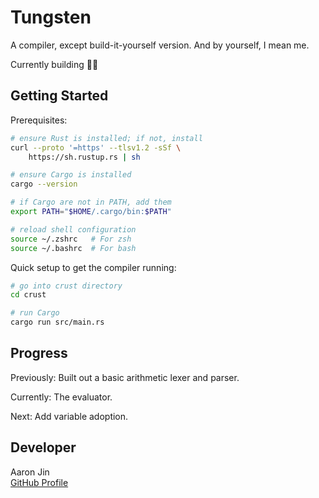 # Tungsten

A compiler, except build-it-yourself version. And by yourself, I mean me.

Currently building 👷‍♂️

## Getting Started

Prerequisites:

```bash
# ensure Rust is installed; if not, install
curl --proto '=https' --tlsv1.2 -sSf \
    https://sh.rustup.rs | sh

# ensure Cargo is installed
cargo --version

# if Cargo are not in PATH, add them
export PATH="$HOME/.cargo/bin:$PATH"

# reload shell configuration
source ~/.zshrc   # For zsh
source ~/.bashrc  # For bash
```

Quick setup to get the compiler running:

```bash
# go into crust directory
cd crust

# run Cargo
cargo run src/main.rs
```

## Progress

Previously: Built out a basic arithmetic lexer and parser.

Currently: The evaluator.

Next: Add variable adoption.

## Developer

Aaron Jin  
[GitHub Profile](https://github.com/aaronkjin)
